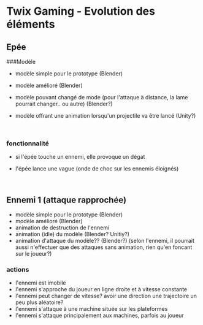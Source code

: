 # Twix Gaming - Evolution des éléments

## Epée

###Modèle

- modèle simple pour le prototype (Blender)

- modèle amélioré (Blender)

- modèle pouvant changé de mode (pour l'attaque à distance, la lame pourrait changer.. ou autre) (Blender?)

- modèle offrant une animation lorsqu'un projectile va être lancé (Unity?)

  ​

### fonctionnalité

- si l'épée touche un ennemi, elle provoque un dégat

- l'épée lance une vague (onde de choc sur les ennemis éloignés)

  ​

## Ennemi 1 (attaque rapprochée)

- modèle simple pour le prototype (Blender)
- modèle amélioré (Blender)
- animation de destruction de l'ennemi
- animation (idle) du modèle (Blender? Unitiy?)
- animation d'attaque du modèle?? (Blender?) (selon l'ennemi, il pourrait aussi n'effectuer que des attaques sans animation, rien qu'en foncant sur le joueur?)

### actions

- l'ennemi est imobile
- l'ennemi s'approche du joueur en ligne droite et à vitesse constante
- l'ennemi peut changer de vitesse? avoir une direction une trajectoire un peu plus aléatoire?
- l'ennemi s'attaque à une machine située sur les plateformes
- l'ennemi s'attaque principalement aux machines, parfois  au joueur

